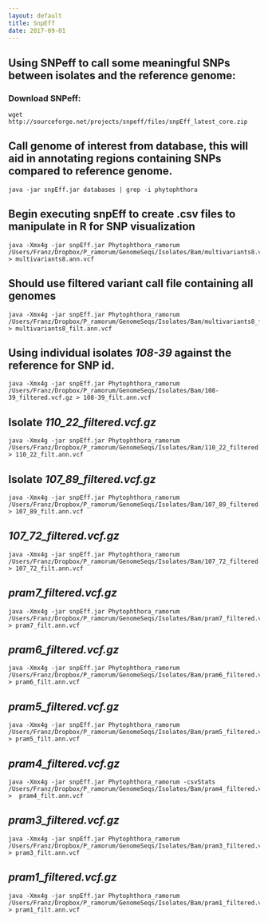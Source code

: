 ```yaml
---
layout: default
title: SnpEff
date: 2017-09-01
---
```


## Using SNPeff to call some meaningful SNPs between isolates and the reference genome:

### Download SNPeff:

```
wget http://sourceforge.net/projects/snpeff/files/snpEff_latest_core.zip
```

## Call genome of interest from database, this will aid in annotating regions containing SNPs compared to reference genome.
```
java -jar snpEff.jar databases | grep -i phytophthora
```

## Begin executing snpEff to create .csv files to manipulate in R for SNP visualization
```
java -Xmx4g -jar snpEff.jar Phytophthora_ramorum /Users/Franz/Dropbox/P_ramorum/GenomeSeqs/Isolates/Bam/multivariants8.vcf > multivariants8.ann.vcf
```

## Should use filtered variant call file containing all genomes
```
java -Xmx4g -jar snpEff.jar Phytophthora_ramorum /Users/Franz/Dropbox/P_ramorum/GenomeSeqs/Isolates/Bam/multivariants8_filtered.vcf > multivariants8_filt.ann.vcf
```

## Using individual isolates *108-39* against the reference for SNP id.
```
java -Xmx4g -jar snpEff.jar Phytophthora_ramorum /Users/Franz/Dropbox/P_ramorum/GenomeSeqs/Isolates/Bam/108-39_filtered.vcf.gz > 108-39_filt.ann.vcf
```

## Isolate *110_22_filtered.vcf.gz*
```
java -Xmx4g -jar snpEff.jar Phytophthora_ramorum /Users/Franz/Dropbox/P_ramorum/GenomeSeqs/Isolates/Bam/110_22_filtered.vcf.gz > 110_22_filt.ann.vcf
```

## Isolate *107_89_filtered.vcf.gz*
```
java -Xmx4g -jar snpEff.jar Phytophthora_ramorum /Users/Franz/Dropbox/P_ramorum/GenomeSeqs/Isolates/Bam/107_89_filtered.vcf.gz > 107_89_filt.ann.vcf
```

## *107_72_filtered.vcf.gz*
```
java -Xmx4g -jar snpEff.jar Phytophthora_ramorum /Users/Franz/Dropbox/P_ramorum/GenomeSeqs/Isolates/Bam/107_72_filtered.vcf.gz > 107_72_filt.ann.vcf
```

## *pram7_filtered.vcf.gz*
```
java -Xmx4g -jar snpEff.jar Phytophthora_ramorum /Users/Franz/Dropbox/P_ramorum/GenomeSeqs/Isolates/Bam/pram7_filtered.vcf.gz > pram7_filt.ann.vcf
```

## *pram6_filtered.vcf.gz*
```
java -Xmx4g -jar snpEff.jar Phytophthora_ramorum /Users/Franz/Dropbox/P_ramorum/GenomeSeqs/Isolates/Bam/pram6_filtered.vcf.gz > pram6_filt.ann.vcf
```

## *pram5_filtered.vcf.gz*
```
java -Xmx4g -jar snpEff.jar Phytophthora_ramorum /Users/Franz/Dropbox/P_ramorum/GenomeSeqs/Isolates/Bam/pram5_filtered.vcf.gz > pram5_filt.ann.vcf
```

## *pram4_filtered.vcf.gz*
```
java -Xmx4g -jar snpEff.jar Phytophthora_ramorum -csvStats /Users/Franz/Dropbox/P_ramorum/GenomeSeqs/Isolates/Bam/pram4_filtered.vcf.gz >  pram4_filt.ann.vcf
```

## *pram3_filtered.vcf.gz*
```
java -Xmx4g -jar snpEff.jar Phytophthora_ramorum /Users/Franz/Dropbox/P_ramorum/GenomeSeqs/Isolates/Bam/pram3_filtered.vcf.gz > pram3_filt.ann.vcf
```

## *pram1_filtered.vcf.gz*
```
java -Xmx4g -jar snpEff.jar Phytophthora_ramorum /Users/Franz/Dropbox/P_ramorum/GenomeSeqs/Isolates/Bam/pram1_filtered.vcf.gz > pram1_filt.ann.vcf
```
